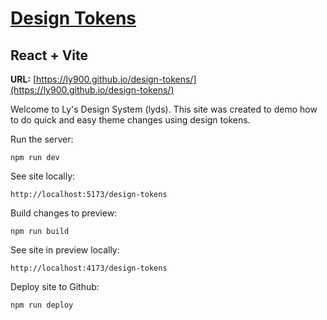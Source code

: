 # [Design Tokens](https://ly900.github.io/design-tokens/)

## React + Vite

**URL:** [https://ly900.github.io/design-tokens/](https://ly900.github.io/design-tokens/)

Welcome to Ly's Design System (lyds). This site was created to demo how to do quick and easy theme changes using design tokens.

Run the server:

```
npm run dev
```

See site locally:

```
http://localhost:5173/design-tokens
```

Build changes to preview:

```
npm run build
```

See site in preview locally:

```
http://localhost:4173/design-tokens
```

Deploy site to Github:

```
npm run deploy
```
